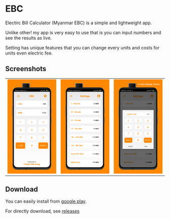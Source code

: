 # EBC

Electirc Bill Calculator (Myanmar EBC) is a simple and lightweight app.

Unlike other! my app is very easy to use that is you can input numbers and see the results as live.

Setting has unique features that you can change every units and costs for units even electric fee.

## Screenshots

<table align="center">
   <tr>
      <td><img src="https://github.com/hlayan/ebc/blob/main/screenshots/1.png"></td>
      <td><img src="https://github.com/hlayan/ebc/blob/main/screenshots/2.png"></td>
      <td><img src="https://github.com/hlayan/ebc/blob/main/screenshots/3.png"></td>
   </tr>
</table>

## Download

You can easily install from [google play](https://play.google.com/store/apps/details?id=com.hlayanhtetaung.ebc).

For directly download, see [releases](https://github.com/hlayan/EBC/releases)
